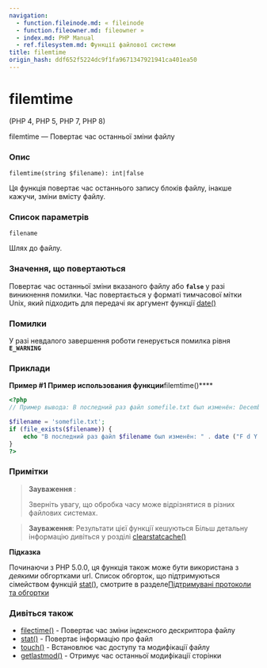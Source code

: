 ```yaml
---
navigation:
  - function.fileinode.md: « fileinode
  - function.fileowner.md: fileowner »
  - index.md: PHP Manual
  - ref.filesystem.md: Функції файлової системи
title: filemtime
origin_hash: ddf652f5224dc9f1fa9671347921941ca401ea50
---
```

# filemtime

(PHP 4, PHP 5, PHP 7, PHP 8)

filemtime — Повертає час останньої зміни файлу

### Опис

```methodsynopsis
filemtime(string $filename): int|false
```

Ця функція повертає час останнього запису блоків файлу, інакше кажучи, зміни вмісту файлу.

### Список параметрів

`filename`

Шлях до файлу.

### Значення, що повертаються

Повертає час останньої зміни вказаного файлу або **`false`** у разі виникнення помилки. Час повертається у форматі тимчасової мітки Unix, який підходить для передачі як аргумент функції [date()](function.date.md)

### Помилки

У разі невдалого завершення роботи генерується помилка рівня **`E_WARNING`**

### Приклади

**Пример #1 Пример использования функции**filemtime()\*\*\*\*

```php
<?php
// Пример вывода: В последний раз файл somefile.txt был изменён: December 29 2002 22:16:23.

$filename = 'somefile.txt';
if (file_exists($filename)) {
    echo "В последний раз файл $filename был изменён: " . date ("F d Y H:i:s.", filemtime($filename));
}
?>
```

### Примітки

> **Зауваження** :
> 
> Зверніть увагу, що обробка часу може відрізнятися в різних файлових системах.

> **Зауваження**: Результати цієї функції кешуються Більш детальну інформацію дивіться у розділі [clearstatcache()](function.clearstatcache.md)

**Підказка**

Починаючи з PHP 5.0.0, ця функція також може бути використана з *деякими* обгортками url. Список обгорток, що підтримуються сімейством функцій [stat()](function.stat.md), смотрите в разделе[Підтримувані протоколи та обгортки](wrappers.md)

### Дивіться також

-   [filectime()](function.filectime.md) \- Повертає час зміни індексного дескриптора файлу
-   [stat()](function.stat.md) \- Повертає інформацію про файл
-   [touch()](function.touch.md) \- Встановлює час доступу та модифікації файлу
-   [getlastmod()](function.getlastmod.md) \- Отримує час останньої модифікації сторінки
